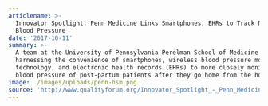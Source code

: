```yaml
---
articlename: >-
  Innovator Spotlight: Penn Medicine Links Smartphones, EHRs to Track New Moms’
  Blood Pressure
date: '2017-10-11'
summary: >-
  A team at the University of Pennsylvania Perelman School of Medicine is
  harnessing the convenience of smartphones, wireless blood pressure monitoring
  technology, and electronic health records (EHRs) to more closely monitor the
  blood pressure of post-partum patients after they go home from the hospital.
image:  /images/uploads/penn-hsm.png
source: 'http://www.qualityforum.org/Innovator_Spotlight_-_Penn_Medicine_.aspx'
---
```


